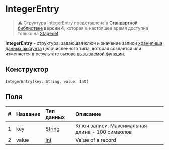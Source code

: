 # IntegerEntry

> :warning: Структура IntegerEntry представлена в [Стандартной библиотеке](/ru/ride/script/standard-library) **версии 4**, которая в настоящее время доступна только на [Stagenet](/ru/blockchain/blockchain-network/stage-network).

**IntegerEntry** - cтруктура, задающая ключ и значение записи [хранилища данных аккаунта](/ru/blockchain/account/account-data-storage) целочисленного типа, которая создается или изменяется в результате вызова [вызываемой функции](/ru/ride/functions/callable-function).

## Конструктор

```ride
IntegerEntry(key: String, value: Int)
```

## Поля

|   #   | Название | Тип данных | Описание |
| :--- | :--- | :--- | :--- |
| 1 | key | [String](/ru/ride/data-types/string) | Ключ записи. Максимальная длина - 100 символов |
| 2 | value | [Int](/ru/ride/data-types/int) | Value of a record |
